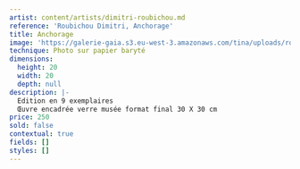 ```yaml
---
artist: content/artists/dimitri-roubichou.md
reference: 'Roubichou Dimitri, Anchorage'
title: Anchorage
image: 'https://galerie-gaia.s3.eu-west-3.amazonaws.com/tina/uploads/roubichou-dimitri/anchorage.jpg'
technique: Photo sur papier baryté
dimensions:
  height: 20
  width: 20
  depth: null
description: |-
  Edition en 9 exemplaires  
  Œuvre encadrée verre musée format final 30 X 30 cm 
price: 250
sold: false
contextual: true
fields: []
styles: []
---
```


